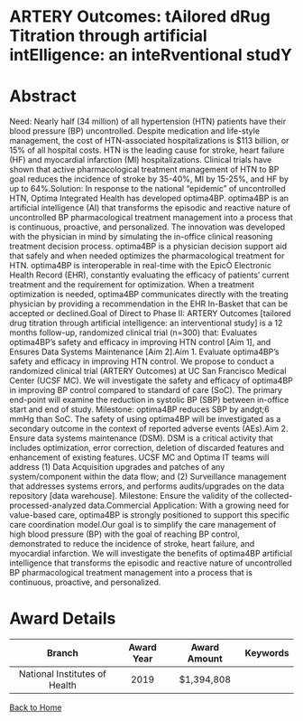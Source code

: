 
ARTERY Outcomes: tAilored dRug Titration through artificial intElligence: an inteRventional studY
=================================================================================================

# Abstract


Need: Nearly half (34 million) of all hypertension (HTN) patients have their blood pressure (BP)
uncontrolled. Despite medication and life-style management, the cost of HTN-associated hospitalizations is
$113 billion, or 15% of all hospital costs. HTN is the leading cause for stroke, heart failure (HF) and myocardial
infarction (MI) hospitalizations. Clinical trials have shown that active pharmacological treatment management
of HTN to BP goal reduces the incidence of stroke by 35-40%, MI by 15-25%, and HF by up to 64%.Solution: In response to the national “epidemic” of uncontrolled HTN, Optima Integrated Health has
developed optima4BP. optima4BP is an artificial intelligence (AI) that transforms the episodic and reactive
nature of uncontrolled BP pharmacological treatment management into a process that is continuous, proactive,
and personalized. The innovation was developed with the physician in mind by simulating the in-office clinical
reasoning treatment decision process. optima4BP is a physician decision support aid that safely and when
needed optimizes the pharmacological treatment for HTN. optima4BP is interoperable in real-time with the
EpicÒ Electronic Health Record (EHR), constantly evaluating the efficacy of patients’ current treatment and the
requirement for optimization. When a treatment optimization is needed, optima4BP communicates directly with
the treating physician by providing a recommendation in the EHR In-Basket that can be accepted or declined.Goal of Direct to Phase II: ARTERY Outcomes [tailored drug titration through artificial intelligence: an
interventional study] is a 12 months follow-up, randomized clinical trial (n=300) that: Evaluates optima4BP’s
safety and efficacy in improving HTN control [Aim 1], and Ensures Data Systems Maintenance [Aim 2].Aim 1. Evaluate optima4BP’s safety and efficacy in improving HTN control. We propose to conduct a
randomized clinical trial (ARTERY Outcomes) at UC San Francisco Medical Center (UCSF MC). We will
investigate the safety and efficacy of optima4BP in improving BP control compared to standard of care (SoC).
The primary end-point will examine the reduction in systolic BP (SBP) between in-office start and end of
study. Milestone: optima4BP reduces SBP by andgt;6 mmHg than SoC. The safety of using optima4BP will
be investigated as a secondary outcome in the context of reported adverse events (AEs).Aim 2. Ensure data systems maintenance (DSM). DSM is a critical activity that includes optimization,
error correction, deletion of discarded features and enhancement of existing features. UCSF MC and Optima
IT teams will address (1) Data Acquisition upgrades and patches of any system/component within the data
flow; and (2) Surveillance management that addresses systems errors, and performs audits/upgrades on the
data repository [data warehouse]. Milestone: Ensure the validity of the collected-processed-analyzed data.Commercial Application: With a growing need for value-based care, optima4BP is strongly positioned to
support this specific care coordination model.Our goal is to simplify the care management of high blood pressure (BP) with the goal of reaching BP control,
demonstrated to reduce the incidence of stroke, heart failure, and myocardial infarction. We will investigate the
benefits of optima4BP artificial intelligence that transforms the episodic and reactive nature of uncontrolled BP
pharmacological treatment management into a process that is continuous, proactive, and personalized.  

# Award Details

|Branch|Award Year|Award Amount|Keywords|
| :---: | :---: | :---: | :---: |
|National Institutes of Health|2019|$1,394,808||
  
  


[Back to Home](https://github.com/chrischow/dod_sbir_awards#2555)